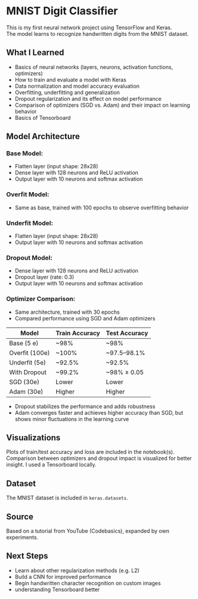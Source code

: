 # MNIST Digit Classifier

This is my first neural network project using TensorFlow and Keras.  
The model learns to recognize handwritten digits from the MNIST dataset.

## What I Learned

- Basics of neural networks (layers, neurons, activation functions, optimizers)
- How to train and evaluate a model with Keras
- Data normalization and model accuracy evaluation
- Overfitting, underfitting and generalization
- Dropout regularization and its effect on model performance
- Comparison of optimizers (SGD vs. Adam) and their impact on learning behavior
- Basics of Tensorboard

## Model Architecture

### Base Model:

- Flatten layer (input shape: 28x28)
- Dense layer with 128 neurons and ReLU activation
- Output layer with 10 neurons and softmax activation

### Overfit Model:

- Same as base, trained with 100 epochs to observe overfitting behavior

### Underfit Model:

- Flatten layer (input shape: 28x28)
- Output layer with 10 neurons and softmax activation

### Dropout Model:

- Dense layer with 128 neurons and ReLU activation
- Dropout layer (rate: 0.3)
- Output layer with 10 neurons and softmax activation

### Optimizer Comparison:

- Same architecture, trained with 30 epochs
- Compared performance using SGD and Adam optimizers

| Model          | Train Accuracy | Test Accuracy |
| -------------- | -------------- | ------------- |
| Base (5 e)     | ~98%           | ~98%          |
| Overfit (100e) | ~100%          | ~97.5–98.1%   |
| Underfit (5e)  | ~92.5%         | ~92.5%        |
| With Dropout   | ~99.2%         | ~98% ± 0.05   |
| SGD (30e)      | Lower          | Lower         |
| Adam (30e)     | Higher         | Higher        |

- Dropout stabilizes the performance and adds robustness
- Adam converges faster and achieves higher accuracy than SGD, but shows minor fluctuations in the learning curve

## Visualizations

Plots of train/test accuracy and loss are included in the notebook(s).  
Comparison between optimizers and dropout impact is visualized for better insight.
I used a Tensorboard locally.

## Dataset

The MNIST dataset is included in `keras.datasets`.

## Source

Based on a tutorial from YouTube (Codebasics), expanded by own experiments.

## Next Steps

- Learn about other regularization methods (e.g. L2)
- Build a CNN for improved performance
- Begin handwritten character recognition on custom images
- understanding Tensorboard better
